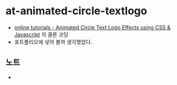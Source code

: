 # at-animated-circle-textlogo

* [online tutorials - Animated Circle Text Logo Effects using CSS & Javascript](https://www.youtube.com/watch?v=zwl3kZPZ8H8) 의 클론 코딩
* 포트폴리오에 넣어 볼까 생각했었다.

## 노트
* 


